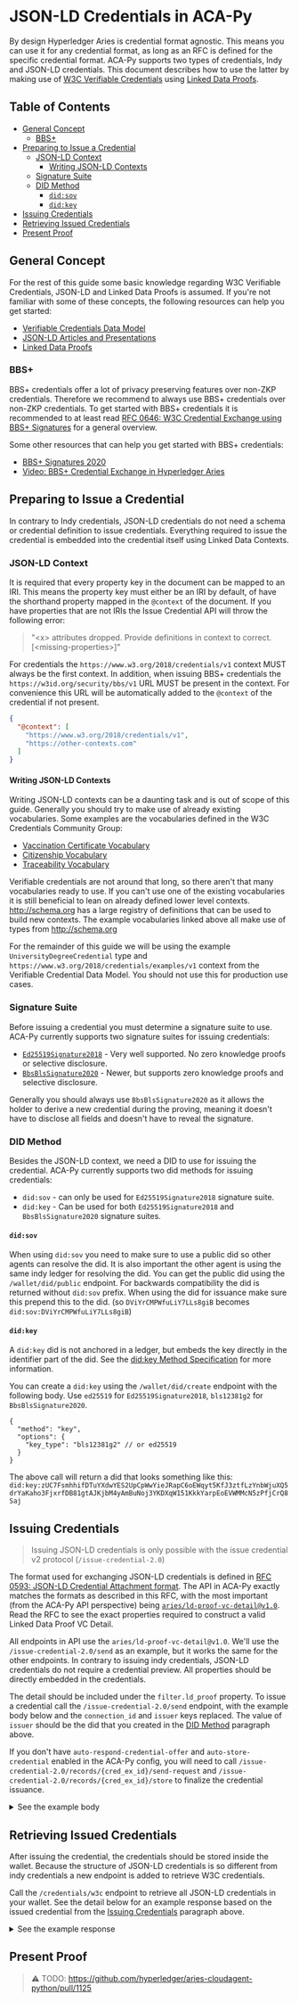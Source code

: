 # JSON-LD Credentials in ACA-Py <!-- omit in toc -->

By design Hyperledger Aries is credential format agnostic. This means you can use it for any credential format, as long as an RFC is defined for the specific credential format. ACA-Py supports two types of credentials, Indy and JSON-LD credentials. This document describes how to use the latter by making use of [W3C Verifiable Credentials](https://www.w3.org/TR/vc-data-model/) using [Linked Data Proofs](https://w3c-ccg.github.io/ld-proofs).

## Table of Contents <!-- omit in toc -->

- [General Concept](#general-concept)
  - [BBS+](#bbs)
- [Preparing to Issue a Credential](#preparing-to-issue-a-credential)
  - [JSON-LD Context](#json-ld-context)
    - [Writing JSON-LD Contexts](#writing-json-ld-contexts)
  - [Signature Suite](#signature-suite)
  - [DID Method](#did-method)
    - [`did:sov`](#didsov)
    - [`did:key`](#didkey)
- [Issuing Credentials](#issuing-credentials)
- [Retrieving Issued Credentials](#retrieving-issued-credentials)
- [Present Proof](#present-proof)

## General Concept

For the rest of this guide some basic knowledge regarding W3C Verifiable Credentials, JSON-LD and Linked Data Proofs is assumed. If you're not familiar with some of these concepts, the following resources can help you get started:

- [Verifiable Credentials Data Model](https://www.w3.org/TR/vc-data-model/)
- [JSON-LD Articles and Presentations](https://json-ld.org/learn.html)
- [Linked Data Proofs](https://w3c-ccg.github.io/ld-proofs)

### BBS+

BBS+ credentials offer a lot of privacy preserving features over non-ZKP credentials. Therefore we recommend to always use BBS+ credentials over non-ZKP credentials. To get started with BBS+ credentials it is recommended to at least read [RFC 0646: W3C Credential Exchange using BBS+ Signatures](https://github.com/hyperledger/aries-rfcs/blob/master/features/0646-bbs-credentials/README.md) for a general overview.

Some other resources that can help you get started with BBS+ credentials:

- [BBS+ Signatures 2020](https://w3c-ccg.github.io/ldp-bbs2020)
- [Video: BBS+ Credential Exchange in Hyperledger Aries](https://www.youtube.com/watch?v=LC0OXAir3Qw)

## Preparing to Issue a Credential

In contrary to Indy credentials, JSON-LD credentials do not need a schema or credential definition to issue credentials. Everything required to issue the credential is embedded into the credential itself using Linked Data Contexts.

### JSON-LD Context

It is required that every property key in the document can be mapped to an IRI. This means the property key must either be an IRI by default, of have the shorthand property mapped in the `@context` of the document. If you have properties that are not IRIs the Issue Credential API will throw the following error:

> "\<x> attributes dropped. Provide definitions in context to correct. [\<missing-properties>]"

For credentials the `https://www.w3.org/2018/credentials/v1` context MUST always be the first context. In addition, when issuing BBS+ credentials the `https://w3id.org/security/bbs/v1` URL MUST be present in the context. For convenience this URL will be automatically added to the `@context` of the credential if not present.

```json
{
  "@context": [
    "https://www.w3.org/2018/credentials/v1",
    "https://other-contexts.com"
  ]
}
```

#### Writing JSON-LD Contexts

Writing JSON-LD contexts can be a daunting task and is out of scope of this guide. Generally you should try to make use of already existing vocabularies. Some examples are the vocabularies defined in the W3C Credentials Community Group:

- [Vaccination Certificate Vocabulary](https://w3c-ccg.github.io/vaccination-vocab/)
- [Citizenship Vocabulary](https://w3c-ccg.github.io/citizenship-vocab/)
- [Traceability Vocabulary](https://w3c-ccg.github.io/traceability-vocab/)

Verifiable credentials are not around that long, so there aren't that many vocabularies ready to use. If you can't use one of the existing vocabularies it is still beneficial to lean on already defined lower level contexts. http://schema.org has a large registry of definitions that can be used to build new contexts. The example vocabularies linked above all make use of types from http://schema.org

For the remainder of this guide we will be using the example `UniversityDegreeCredential` type and `https://www.w3.org/2018/credentials/examples/v1` context from the Verifiable Credential Data Model. You should not use this for production use cases.

### Signature Suite

Before issuing a credential you must determine a signature suite to use. ACA-Py currently supports two signature suites for issuing credentials:

- [`Ed25519Signature2018`](https://w3c-ccg.github.io/lds-ed25519-2018/) - Very well supported. No zero knowledge proofs or selective disclosure.
- [`BbsBlsSignature2020`](https://w3c-ccg.github.io/ldp-bbs2020/) - Newer, but supports zero knowledge proofs and selective disclosure.

Generally you should always use `BbsBlsSignature2020` as it allows the holder to derive a new credential during the proving, meaning it doesn't have to disclose all fields and doesn't have to reveal the signature.

### DID Method

Besides the JSON-LD context, we need a DID to use for issuing the credential. ACA-Py currently supports two did methods for issuing credentials:

- `did:sov` - can only be used for `Ed25519Signature2018` signature suite.
- `did:key` - Can be used for both `Ed25519Signature2018` and `BbsBlsSignature2020` signature suites.

#### `did:sov`

When using `did:sov` you need to make sure to use a public did so other agents can resolve the did. It is also important the other agent is using the same indy ledger for resolving the did. You can get the public did using the `/wallet/did/public` endpoint. For backwards compatibility the did is returned without `did:sov` prefix. When using the did for issuance make sure this prepend this to the did. (so `DViYrCMPWfuLiY7LLs8giB` becomes `did:sov:DViYrCMPWfuLiY7LLs8giB`)

#### `did:key`

A `did:key` did is not anchored in a ledger, but embeds the key directly in the identifier part of the did. See the [did:key Method Specification](https://w3c-ccg.github.io/did-method-key/) for more information.

You can create a `did:key` using the `/wallet/did/create` endpoint with the following body. Use `ed25519` for `Ed25519Signature2018`, `bls12381g2` for `BbsBlsSignature2020`.

```jsonc
{
  "method": "key",
  "options": {
    "key_type": "bls12381g2" // or ed25519
  }
}
```

The above call will return a did that looks something like this: `did:key:zUC7FsmhhifDTuYXdwYES2UpCpWwYieJRapC6oEWqyt5KfJ3ztfLzYnbWjuXQ5drYaKaho3FjxrfDB81gtAJKjbM4yAmBuNoj3YKDXqW151KkkYarpEoEVWMMcN5zPfjCrQ8Saj`

## Issuing Credentials

> Issuing JSON-LD credentials is only possible with the issue credential v2 protocol (`/issue-credential-2.0`)

The format used for exchanging JSON-LD credentials is defined in [RFC 0593: JSON-LD Credential Attachment format](https://github.com/hyperledger/aries-rfcs/tree/master/features/0593-json-ld-cred-attach/README.md). The API in ACA-Py exactly matches the formats as described in this RFC, with the most important (from the ACA-Py API perspective) being [`aries/ld-proof-vc-detail@v1.0`](https://github.com/hyperledger/aries-rfcs/blob/master/features/0593-json-ld-cred-attach/README.md#ld-proof-vc-detail-attachment-format). Read the RFC to see the exact properties required to construct a valid Linked Data Proof VC Detail.

All endpoints in API use the `aries/ld-proof-vc-detail@v1.0`. We'll use the `/issue-credential-2.0/send` as an example, but it works the same for the other endpoints. In contrary to issuing indy credentials, JSON-LD credentials do not require a credential preview. All properties should be directly embedded in the credentials.

The detail should be included under the `filter.ld_proof` property. To issue a credential call the `/issue-credential-2.0/send` endpoint, with the example body below and the `connection_id` and `issuer` keys replaced. The value of `issuer` should be the did that you created in the [DID Method](#did-method) paragraph above.

If you don't have `auto-respond-credential-offer` and `auto-store-credential` enabled in the ACA-Py config, you will need to call `/issue-credential-2.0/records/{cred_ex_id}/send-request` and `/issue-credential-2.0/records/{cred_ex_id}/store` to finalize the credential issuance.

<details>
<summary>See the example body</summary>

```jsonc
{
  "connection_id": "ddc23de9-359f-465c-b66e-f7c5a0cc9a57",
  "filter": {
    "ld_proof": {
      "credential": {
        "@context": [
          "https://www.w3.org/2018/credentials/v1",
          "https://www.w3.org/2018/credentials/examples/v1"
        ],
        "type": ["VerifiableCredential", "UniversityDegreeCredential"],
        "issuer": "did:key:zUC7FsmhhifDTuYXdwYES2UpCpWwYieJRapC6oEWqyt5KfJ3ztfLzYnbWjuXQ5drYaKaho3FjxrfDB81gtAJKjbM4yAmBuNoj3YKDXqW151KkkYarpEoEVWMMcN5zPfjCrQ8Saj",
        "issuanceDate": "2020-01-01T12:00:00Z",
        "credentialSubject": {
          "degree": {
            "type": "BachelorDegree",
            "name": "Bachelor of Science and Arts"
          },
          "college": "Faber College"
        }
      },
      "options": {
        "proofType": "BbsBlsSignature2020"
      }
    }
  }
}
```

</details>

## Retrieving Issued Credentials

After issuing the credential, the credentials should be stored inside the wallet. Because the structure of JSON-LD credentials is so different from indy credentials a new endpoint is added to retrieve W3C credentials.

Call the `/credentials/w3c` endpoint to retrieve all JSON-LD credentials in your wallet. See the detail below for an example response based on the issued credential from the [Issuing Credentials](#issuing-credentials) paragraph above.

<details>

<summary>See the example response</summary>

```json
{
  "results": [
    {
      "contexts": [
        "https://www.w3.org/2018/credentials/examples/v1",
        "https://www.w3.org/2018/credentials/v1",
        "https://w3id.org/security/bbs/v1"
      ],
      "types": ["UniversityDegreeCredential", "VerifiableCredential"],
      "schema_ids": [],
      "issuer_id": "did:key:zUC7FsmhhifDTuYXdwYES2UpCpWwYieJRapC6oEWqyt5KfJ3ztfLzYnbWjuXQ5drYaKaho3FjxrfDB81gtAJKjbM4yAmBuNoj3YKDXqW151KkkYarpEoEVWMMcN5zPfjCrQ8Saj",
      "subject_ids": [],
      "proof_types": ["BbsBlsSignature2020"],
      "cred_value": {
        "@context": [
          "https://www.w3.org/2018/credentials/v1",
          "https://www.w3.org/2018/credentials/examples/v1",
          "https://w3id.org/security/bbs/v1"
        ],
        "type": ["VerifiableCredential", "UniversityDegreeCredential"],
        "issuer": "did:key:zUC7FsmhhifDTuYXdwYES2UpCpWwYieJRapC6oEWqyt5KfJ3ztfLzYnbWjuXQ5drYaKaho3FjxrfDB81gtAJKjbM4yAmBuNoj3YKDXqW151KkkYarpEoEVWMMcN5zPfjCrQ8Saj",
        "issuanceDate": "2020-01-01T12:00:00Z",
        "credentialSubject": {
          "degree": {
            "type": "BachelorDegree",
            "name": "Bachelor of Science and Arts"
          },
          "college": "Faber College"
        },
        "proof": {
          "type": "BbsBlsSignature2020",
          "proofPurpose": "assertionMethod",
          "verificationMethod": "did:key:zUC7FsmhhifDTuYXdwYES2UpCpWwYieJRapC6oEWqyt5KfJ3ztfLzYnbWjuXQ5drYaKaho3FjxrfDB81gtAJKjbM4yAmBuNoj3YKDXqW151KkkYarpEoEVWMMcN5zPfjCrQ8Saj#zUC7FsmhhifDTuYXdwYES2UpCpWwYieJRapC6oEWqyt5KfJ3ztfLzYnbWjuXQ5drYaKaho3FjxrfDB81gtAJKjbM4yAmBuNoj3YKDXqW151KkkYarpEoEVWMMcN5zPfjCrQ8Saj",
          "created": "2021-05-03T12:31:28.561945",
          "proofValue": "iUFtRGdLLCWxKx8VD3oiFBoRMUFKhSitTzMsfImXm6OF0d8il+Z40aLz8S7m8EcXPQhRjcWWL9jkfcf1SDifD4CvxVg69NvB7hZyIIz9hwAyi3LmTm0ez4NDRCKyieBuzqKbfM2eACWn/ilhOJBm6w=="
        }
      },
      "cred_tags": {},
      "record_id": "541ddbce5760497d98e68917be8c05bd"
    }
  ]
}
```

</details>

## Present Proof

> ⚠️ TODO: https://github.com/hyperledger/aries-cloudagent-python/pull/1125
